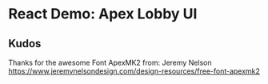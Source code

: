 # React Demo: Apex Lobby UI

## Kudos

Thanks for the awesome Font ApexMK2 from: Jeremy Nelson https://www.jeremynelsondesign.com/design-resources/free-font-apexmk2
